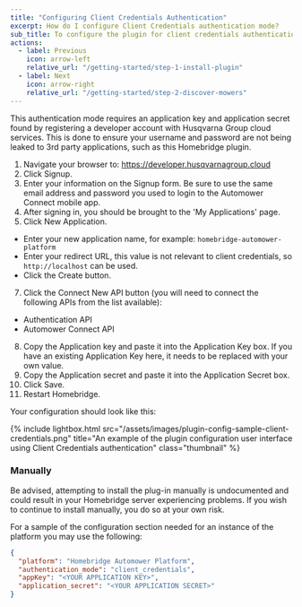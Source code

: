 ```yaml
---
title: "Configuring Client Credentials Authentication"
excerpt: How do I configure Client Credentials authentication mode?
sub_title: To configure the plugin for client credentials authentication mode, please follow these instructions...
actions:
  - label: Previous
    icon: arrow-left
    relative_url: "/getting-started/step-1-install-plugin"
  - label: Next
    icon: arrow-right
    relative_url: "/getting-started/step-2-discover-mowers"
---
```


This authentication mode requires an application key and application secret found by registering a developer account with Husqvarna Group cloud services. This is done to ensure your username and password are not being leaked to 3rd party applications, such as this Homebridge plugin.

1. Navigate your browser to: <a href="https://developer.husqvarnagroup.cloud">https://developer.husqvarnagroup.cloud</a>
2. Click Signup.
3. Enter your information on the Signup form. Be sure to use the same email address and password you used to login to the Automower Connect mobile app.
4. After signing in, you should be brought to the 'My Applications' page.
5. Click New Application.
  - Enter your new application name, for example: ```homebridge-automower-platform```
  - Enter your redirect URL, this value is not relevant to client credentials, so ```http://localhost``` can be used.
  - Click the Create button.
7. Click the Connect New API button (you will need to connect the following APIs from the list available):
  - Authentication API
  - Automower Connect API
8. Copy the Application key and paste it into the Application Key box. If you have an existing Application Key here, it needs to be replaced with your own value.
9. Copy the Application secret and paste it into the Application Secret box.
10. Click Save.
11. Restart Homebridge.

Your configuration should look like this:

{% include lightbox.html src="/assets/images/plugin-config-sample-client-credentials.png" title="An example of the plugin configuration user interface using Client Credentials authentication" class="thumbnail" %}

### Manually
Be advised, attempting to install the plug-in manually is undocumented and could result in your Homebridge server experiencing problems. If you wish to continue to install manually, you do so at your own risk.

For a sample of the configuration section needed for an instance of the platform you may use the following:
```json
{
  "platform": "Homebridge Automower Platform",
  "authentication_mode": "client_credentials",
  "appKey": "<YOUR APPLICATION KEY>",
  "application_secret": "<YOUR APPLICATION SECRET>"
}
```